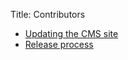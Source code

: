 Title: Contributors

- [Updating the CMS site](updating-the-cms-site.html)
- [Release process](release-process.html)

